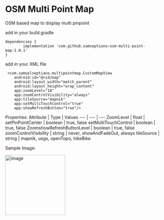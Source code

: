 
# OSM Multi Point Map

OSM based map to display multi pinpoint 

add in your build.gradle

	dependencies {
	        implementation 'com.github.samseptiano:osm-multi-point-map:1.0.1'
	}
 
add in your XML file

     <com.samuelseptiano.multipointmap.CustomMapView
        android:id="@+id/map"
        android:layout_width="match_parent"
        android:layout_height="wrap_content"
        app:zoomLevel="18"
        app:zoomControlVisibility="always"
        app:tileSource="mapnik"
        app:setMultiTouchControl="true"
        app:showRefreshButton="true"/>

        
Properties:
Attribute | Type | Values
--- | --- | ---
ZoomLevel | float | 
setPinPointCenter | boolean | true, false
setMultiTouchControl | boolean | true, false
ZoomshowRefreshButtonLevel | boolean | true, false
zoomControlVisibility | string | never, showAndFadeOut, always
tileSource | string | mapnik, usgs, openTopo, hikeBike

Sample Image:

<img width="193" alt="image" src="https://github.com/user-attachments/assets/195d737e-4a13-4388-80e1-86fee840e315" />

